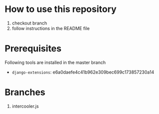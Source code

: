 # How to use this repository

1. checkout branch
2. follow instructions in the README file 

# Prerequisites
Following tools are installed in the master branch

* `django-extensions`: e6a0daefe4c41b962e309bec699c173857230a14

# Branches

1. intercooler.js
